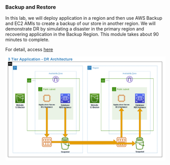 ### Backup and Restore
In this lab, we will deploy application in a region and then use AWS Backup and EC2 AMIs to create a backup of our store in another region. We will demonstrate DR by simulating a disaster in the primary region and recovering application in the Backup Region. This module  takes about 90 minutes to complete.

For detail, access [here](https://tonychanhnguyen.github.io/DiasaterRecovery_BackupAndRestore)

![Backup and Restore](public/images/0_0_Architecture.png)